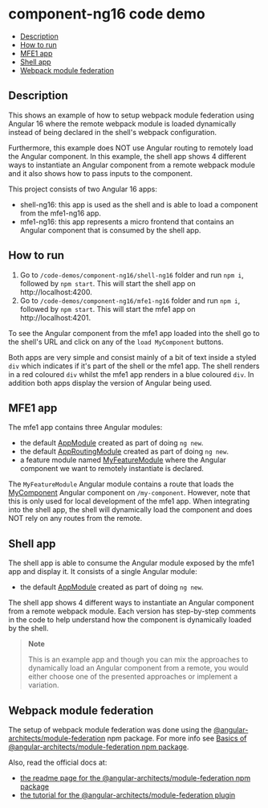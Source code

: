 # component-ng16 code demo

- [Description](#description)
- [How to run](#how-to-run)
- [MFE1 app](#mfe1-app)
- [Shell app](#shell-app)
- [Webpack module federation](#webpack-module-federation)

## Description

This shows an example of how to setup webpack module federation using Angular 16 where the remote webpack module is loaded dynamically instead of being declared in the shell's webpack configuration. 

Furthermore, this example does NOT use Angular routing to remotely load the Angular component. In this example, the shell app shows 4 different ways to instantiate an Angular component from a remote webpack module and it also shows how to pass inputs to the component.

This project consists of two Angular 16 apps:
- shell-ng16: this app is used as the shell and is able to load a component from the mfe1-ng16 app.
- mfe1-ng16: this app represents a micro frontend that contains an Angular component that is consumed by the shell app.

## How to run

1) Go to `/code-demos/component-ng16/shell-ng16` folder and run `npm i`, followed by `npm start`. This will start the shell app on http://localhost:4200.
2) Go to `/code-demos/component-ng16/mfe1-ng16` folder and run `npm i`, followed by `npm start`. This will start the mfe1 app on http://localhost:4201.

To see the Angular component from the mfe1 app loaded into the shell go to the shell's URL and click on any of the `load MyComponent` buttons. 

Both apps are very simple and consist mainly of a bit of text inside a styled `div` which indicates if it's part of the shell or the mfe1 app. The shell renders in a red coloured `div` whilst the mfe1 app renders in a blue coloured `div`. In addition both apps display the version of Angular being used.

## MFE1 app

The mfe1 app contains three Angular modules:
- the default [AppModule](/code-demos/component-ng16/mfe1-ng16/src/app/app.module.ts) created as part of doing `ng new`.
- the default [AppRoutingModule](/code-demos/component-ng16/mfe1-ng16/src/app/app-routing.module.ts) created as part of doing `ng new`.
- a feature module named [MyFeatureModule](/code-demos/component-ng16/mfe1-ng16/src/app/my-feature/my-feature.module.ts) where the Angular component we want to remotely instantiate is declared.

The `MyFeatureModule` Angular module contains a route that loads the [MyComponent](/code-demos/component-ng16/mfe1-ng16/src/app/my-feature/my-component/my-component.component.ts) Angular component on `/my-component`. However, note that this is only used for local development of the mfe1 app. When integrating into the shell app, the shell will dynamically load the component and does NOT rely on any routes from the remote.

## Shell app

The shell app is able to consume the Angular module exposed by the mfe1 app and display it. It consists of a single Angular module:
- the default [AppModule](/code-demos/component-ng16/shell-ng16/src/app/app.module.ts) created as part of doing `ng new`.

The shell app shows 4 different ways to instantiate an Angular component from a remote webpack module. Each version has step-by-step comments in the code to help understand how the component is dynamically loaded by the shell.

> **Note**
>
> This is an example app and though you can mix the approaches to dynamically load an Angular component from a remote, you would either choose one of the presented approaches or implement a variation.

## Webpack module federation

The setup of webpack module federation was done using the [@angular-architects/module-federation](https://www.npmjs.com/package/@angular-architects/module-federation) npm package. For more info see [Basics of @angular-architects/module-federation npm package](/docs/basics-angular-architects.md).

Also, read the official docs at:
- [the readme page for the @angular-architects/module-federation npm package](https://www.npmjs.com/package/@angular-architects/module-federation?activeTab=readme)
- [the tutorial for the @angular-architects/module-federation plugin](https://github.com/angular-architects/module-federation-plugin/blob/main/libs/mf/tutorial/tutorial.md)
